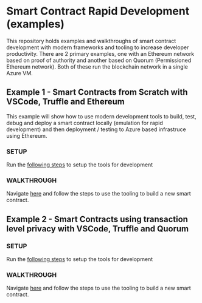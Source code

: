 # Smart Contract Rapid Development (examples)
This repository holds examples and walkthroughs of smart contract development with modern frameworks and tooling to increase developer productivity.  There are 2 primary examples, one with an Ethereum network based on proof of authority and another based on Quorum (Permissioned Ethereum network).  Both of these run the blockchain network in a single Azure VM.

## Example 1 - Smart Contracts from Scratch with VSCode, Truffle and Ethereum
This example will show how to use modern development tools to build, test, debug and deploy a smart contract locally (emulation for rapid development) and then deployment / testing to Azure based infrastruce using Ethereum.

### **SETUP**
Run the [following steps](/example1-setup.md) to setup the tools for development

### **WALKTHROUGH**
Navigate [here](/walkthrough1.md) and follow the steps to use the tooling to build a new smart contract.

## Example 2 - Smart Contracts using transaction level privacy with VSCode, Truffle and Quorum

### **SETUP**
Run the [following steps](/example2-setup.md) to setup the tools for development

### **WALKTHROUGH**
Navigate [here](/walkthrough2.md) and follow the steps to use the tooling to build a new smart contract.

